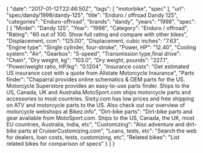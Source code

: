 {
    "date": "2017-01-12T22:46:50Z",
    "tags": [
        "motorbike",
        "spec"
    ],
    "url": "spec\/dandy\/1998\/dandy-125",
    "title": "Enduro \/ offroad Dandy 125",
    "categories": "Enduro-offroad",
    "brands": "dandy",
    "years": "1998",
    "spec": [
        {
            "Model": "Dandy 125",
            "Year": "1998",
            "Category": "Enduro \/ offroad",
            "Rating": "60 out of 100. Show full rating and compare with other bikes",
            "Displacement, ccm": "125.00",
            "Displacement, cubic inches": "7.63",
            "Engine type": "Single cylinder, four-stroke",
            "Power, HP": "12.40",
            "Cooling system": "Air",
            "Gearbox": "5-speed",
            "Transmission type,final drive": "Chain",
            "Dry weight, kg": "103.0",
            "Dry weight, pounds": "227.1",
            "Power\/weight ratio, HP\/kg": "0.1204",
            "Insurance costs": "Get estimated US insurance cost with a quote from Allstate Motorcycle Insurance",
            "Parts finder": "Chaparral provides online schematics & OEM parts for the US.   Motorcycle Superstore provides an easy-to-use parts finder. Ships to the US, Canada, UK and Australia.MotoSport.com ships motorcycle parts and accessories to most countries.    Sixity.com has low prices and free shipping on ATV and motorcycle parts to the US. Also check out our overview of motorcycle webshops at Bikez.info",
            "Dirt-bike parts": "Dirt-bike parts and gear available from MotoSport.com. Ships to the US, Canada, the UK, most EU countries, Australia, India, etc",
            "Customizing": "Also adventure and dirt-bike parts at CruiserCustomizing.com",
            "Loans, tests, etc": "Search the web for dealers, loan costs, tests, customizing, etc",
            "Related bikes": "List related bikes for comparison of specs"
        }
    ]
}